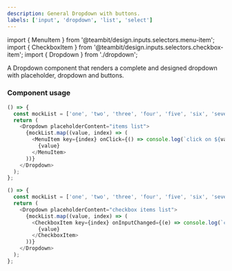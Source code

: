 ```yaml
---
description: General Dropdown with buttons.
labels: ['input', 'dropdown', 'list', 'select']
---
```


import { MenuItem } from '@teambit/design.inputs.selectors.menu-item';
import { CheckboxItem } from '@teambit/design.inputs.selectors.checkbox-item';
import { Dropdown } from './dropdown';

A Dropdown component that renders a complete and designed dropdown with placeholder, dropdown and buttons.

### Component usage

```js live
() => {
  const mockList = ['one', 'two', 'three', 'four', 'five', 'six', 'seven', 'eight', 'nine', 'ten'];
  return (
    <Dropdown placeholderContent="items list">
      {mockList.map((value, index) => (
        <MenuItem key={index} onClick={() => console.log(`click on ${value}`)}>
          {value}
        </MenuItem>
      ))}
    </Dropdown>
  );
};
```

```js live
() => {
  const mockList = ['one', 'two', 'three', 'four', 'five', 'six', 'seven', 'eight', 'nine', 'ten'];
  return (
    <Dropdown placeholderContent="checkbox items list">
      {mockList.map((value, index) => (
        <CheckboxItem key={index} onInputChanged={(e) => console.log(`click on ${value} ${e.target.checked}`)}>
          {value}
        </CheckboxItem>
      ))}
    </Dropdown>
  );
};
```
